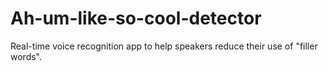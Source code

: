 # Ah-um-like-so-cool-detector
Real-time voice recognition app to help speakers reduce their use of "filler words".
